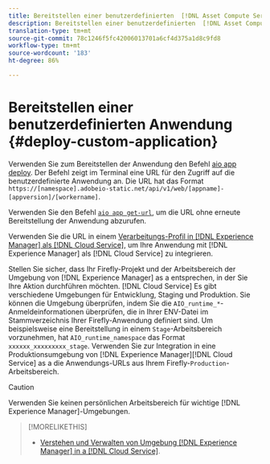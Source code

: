 ```yaml
---
title: Bereitstellen einer benutzerdefinierten  [!DNL Asset Compute Service] -Anwendung.
description: Bereitstellen einer benutzerdefinierten  [!DNL Asset Compute Service] -Anwendung.
translation-type: tm+mt
source-git-commit: 78c1246f5fc42006013701a6cf4d375a1d8c9fd8
workflow-type: tm+mt
source-wordcount: '183'
ht-degree: 86%

---
```



# Bereitstellen einer benutzerdefinierten Anwendung {#deploy-custom-application}

Verwenden Sie zum Bereitstellen der Anwendung den Befehl [aio app deploy](https://github.com/adobe/aio-cli#aio-appdeploy). Der Befehl zeigt im Terminal eine URL für den Zugriff auf die benutzerdefinierte Anwendung an. Die URL hat das Format `https://[namespace].adobeio-static.net/api/v1/web/[appname]-[appversion]/[workername]`.

Verwenden Sie den Befehl [`aio app get-url`](https://github.com/adobe/aio-cli#aio-appget-url-action), um die URL ohne erneute Bereitstellung der Anwendung abzurufen.

Verwenden Sie die URL in einem [Verarbeitungs-Profil in [!DNL Experience Manager] als [!DNL Cloud Service]](https://experienceleague.adobe.com/docs/experience-manager-cloud-service/assets/manage/asset-microservices-configure-and-use.html), um Ihre Anwendung mit [!DNL Experience Manager] als [!DNL Cloud Service] zu integrieren.

Stellen Sie sicher, dass Ihr Firefly-Projekt und der Arbeitsbereich der Umgebung von [!DNL Experience Manager] as a entsprechen, in der Sie Ihre Aktion durchführen möchten. [!DNL Cloud Service] Es gibt verschiedene Umgebungen für Entwicklung, Staging und Produktion. Sie können die Umgebung überprüfen, indem Sie die `AIO_runtime_*`-Anmeldeinformationen überprüfen, die in Ihrer ENV-Datei im Stammverzeichnis Ihrer Firefly-Anwendung definiert sind. Um beispielsweise eine Bereitstellung in einem `Stage`-Arbeitsbereich vorzunehmen, hat `AIO_runtime_namespace` das Format `xxxxxx_xxxxxxxxx_stage`. Verwenden Sie zur Integration in eine Produktionsumgebung von [!DNL Experience Manager][!DNL Cloud Service] as a die Anwendungs-URLs aus Ihrem Firefly-`Production`-Arbeitsbereich.

>[!CAUTION]
>
>Verwenden Sie keinen persönlichen Arbeitsbereich für wichtige [!DNL Experience Manager]-Umgebungen.

>[!MORELIKETHIS]
>
>* [Verstehen und Verwalten von Umgebung  [!DNL Experience Manager] in a [!DNL Cloud Service]](https://experienceleague.adobe.com/docs/experience-manager-cloud-service/implementing/using-cloud-manager/manage-environments.html).

